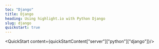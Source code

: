 ```yaml
---
toc: "Django"
title: Django
heading: Using highlight.io with Python Django
slug: django
quickstart: true
---
```


<QuickStart content={quickStartContent["server"]["python"]["django"]}/>
